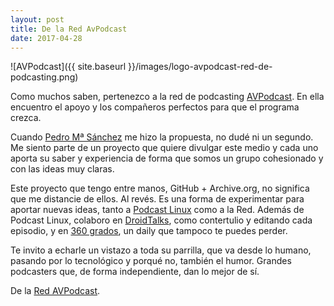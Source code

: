 ```yaml
---
layout: post
title: De la Red AvPodcast
date: 2017-04-28
---
```

![AVPodcast]({{ site.baseurl }}/images/logo-avpodcast-red-de-podcasting.png)

Como muchos saben, pertenezco a la red de podcasting [AVPodcast](https://avpodcast.net/). 
En ella encuentro el apoyo y los compañeros perfectos para que el programa crezca.

Cuando [Pedro Mª Sánchez](https://twitter.com/elojoqueves) me hizo la propuesta, no dudé ni un segundo.
Me siento parte de un proyecto que quiere divulgar este medio y cada uno aporta su saber y experiencia de forma
que somos un grupo cohesionado y con las ideas muy claras.

Este proyecto que tengo entre manos, GitHub + Archive.org, no significa que me distancie de ellos. Al revés.
Es una forma de experimentar para aportar nuevas ideas, tanto a [Podcast Linux](https://avpodcast.net/podcastlinux/) como a la Red.
Además de Podcast Linux, colaboro en [DroidTalks](https://avpodcast.net/droidtalks/), como contertulio y editando cada episodio, y en [360 grados](http://avpodcast.net/360/), un daily que 
tampoco te puedes perder.

Te invito a echarle un vistazo a toda su parrilla, que va desde lo humano, pasando por lo tecnológico y porqué no, también el humor. Grandes podcasters que, de forma independiente, dan lo mejor de sí.

De la [Red AVPodcast](https://avpodcast.net/).
